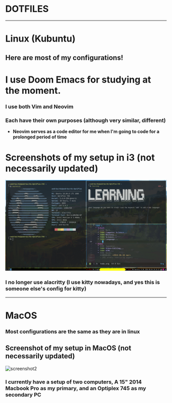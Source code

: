 # DOTFILES
---
# Linux (Kubuntu)

## Here are most of my configurations!

# I use Doom Emacs for studying at the moment.


### I use both Vim and Neovim

### Each have their own purposes (although very similar, different)
- **Neovim serves as a code editor for me when I'm going to code for a prolonged period of time**
# Screenshots of my setup in i3 (not necessarily updated)
![screenshot1](linux-screen.png)
### I no longer use alacritty (I use kitty nowadays, and yes this is someone else's config for kitty)
---
# MacOS

### Most configurations are the same as they are in linux 

## Screenshot of my setup in MacOS (not necessarily updated)
![screenshot2](macos-screen.png)

### I currently have a setup of two computers, A 15" 2014 Macbook Pro as my primary, and an Optiplex 745 as my secondary PC 
